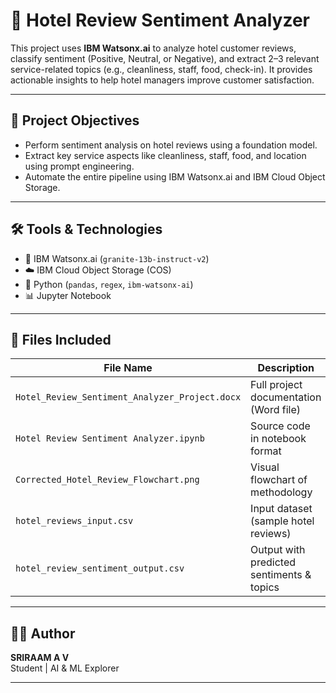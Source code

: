 # 🏨 Hotel Review Sentiment Analyzer

This project uses **IBM Watsonx.ai** to analyze hotel customer reviews, classify sentiment (Positive, Neutral, or Negative), and extract 2–3 relevant service-related topics (e.g., cleanliness, staff, food, check-in). It provides actionable insights to help hotel managers improve customer satisfaction.

---

## 📌 Project Objectives

- Perform sentiment analysis on hotel reviews using a foundation model.
- Extract key service aspects like cleanliness, staff, food, and location using prompt engineering.
- Automate the entire pipeline using IBM Watsonx.ai and IBM Cloud Object Storage.

---

## 🛠️ Tools & Technologies

- 🧠 IBM Watsonx.ai (`granite-13b-instruct-v2`)
- ☁️ IBM Cloud Object Storage (COS)
- 🐍 Python (`pandas`, `regex`, `ibm-watsonx-ai`)
- 📊 Jupyter Notebook

---

## 📁 Files Included

| File Name                             | Description                              |
|--------------------------------------|------------------------------------------|
| `Hotel_Review_Sentiment_Analyzer_Project.docx` | Full project documentation (Word file)     |
| `Hotel Review Sentiment Analyzer.ipynb`       | Source code in notebook format            |
| `Corrected_Hotel_Review_Flowchart.png`        | Visual flowchart of methodology           |
| `hotel_reviews_input.csv`                     | Input dataset (sample hotel reviews)      |
| `hotel_review_sentiment_output.csv`           | Output with predicted sentiments & topics |

---

## 👨‍💻 Author

**SRIRAAM A V**  
Student | AI & ML Explorer

---

